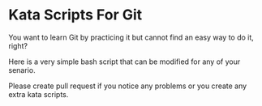 # Kata Scripts For Git

You want to learn Git by practicing it but cannot find an easy way to do it, right?

Here is a very simple bash script that can be modified for any of your senario.

Please create pull request if you notice any problems or you create any extra kata scripts.
